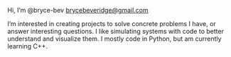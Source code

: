 Hi, I’m @bryce-bev
brycebeveridge@gmail.com

I’m interested in creating projects to solve concrete problems I have, or answer interesting questions. 
I like simulating systems with code to better understand and visualize them.
I mostly code in Python, but am currently learning C++.


